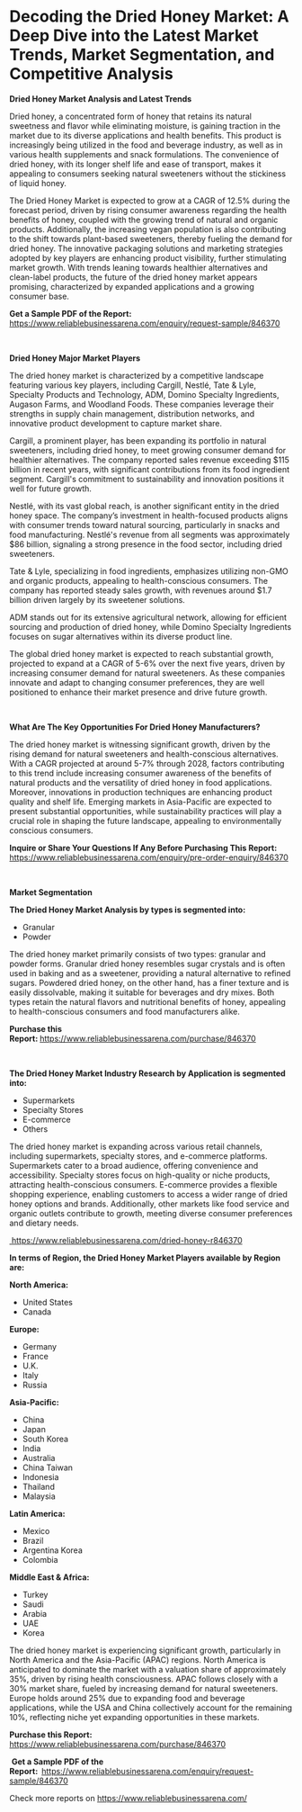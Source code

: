 <p><h1>Decoding the Dried Honey Market: A Deep Dive into the Latest Market Trends, Market Segmentation, and Competitive Analysis</h1></p><p><strong>Dried Honey Market Analysis and Latest Trends</strong></p>
<p><p>Dried honey, a concentrated form of honey that retains its natural sweetness and flavor while eliminating moisture, is gaining traction in the market due to its diverse applications and health benefits. This product is increasingly being utilized in the food and beverage industry, as well as in various health supplements and snack formulations. The convenience of dried honey, with its longer shelf life and ease of transport, makes it appealing to consumers seeking natural sweeteners without the stickiness of liquid honey.</p><p>The Dried Honey Market is expected to grow at a CAGR of 12.5% during the forecast period, driven by rising consumer awareness regarding the health benefits of honey, coupled with the growing trend of natural and organic products. Additionally, the increasing vegan population is also contributing to the shift towards plant-based sweeteners, thereby fueling the demand for dried honey. The innovative packaging solutions and marketing strategies adopted by key players are enhancing product visibility, further stimulating market growth. With trends leaning towards healthier alternatives and clean-label products, the future of the dried honey market appears promising, characterized by expanded applications and a growing consumer base.</p></p>
<p><strong>Get a Sample PDF of the Report:&nbsp;</strong> <a href="https://www.reliablebusinessarena.com/enquiry/request-sample/846370?utm_campaign=2984&utm_medium=2&utm_source=Github&utm_content=ia&utm_term=07042025&utm_id=dried-honey">https://www.reliablebusinessarena.com/enquiry/request-sample/846370</a></p>
<p>&nbsp;</p>
<p><strong>Dried Honey Major Market Players</strong></p>
<p><p>The dried honey market is characterized by a competitive landscape featuring various key players, including Cargill, Nestlé, Tate & Lyle, Specialty Products and Technology, ADM, Domino Specialty Ingredients, Augason Farms, and Woodland Foods. These companies leverage their strengths in supply chain management, distribution networks, and innovative product development to capture market share.</p><p>Cargill, a prominent player, has been expanding its portfolio in natural sweeteners, including dried honey, to meet growing consumer demand for healthier alternatives. The company reported sales revenue exceeding $115 billion in recent years, with significant contributions from its food ingredient segment. Cargill's commitment to sustainability and innovation positions it well for future growth.</p><p>Nestlé, with its vast global reach, is another significant entity in the dried honey space. The company’s investment in health-focused products aligns with consumer trends toward natural sourcing, particularly in snacks and food manufacturing. Nestlé's revenue from all segments was approximately $86 billion, signaling a strong presence in the food sector, including dried sweeteners.</p><p>Tate & Lyle, specializing in food ingredients, emphasizes utilizing non-GMO and organic products, appealing to health-conscious consumers. The company has reported steady sales growth, with revenues around $1.7 billion driven largely by its sweetener solutions.</p><p>ADM stands out for its extensive agricultural network, allowing for efficient sourcing and production of dried honey, while Domino Specialty Ingredients focuses on sugar alternatives within its diverse product line.</p><p>The global dried honey market is expected to reach substantial growth, projected to expand at a CAGR of 5-6% over the next five years, driven by increasing consumer demand for natural sweeteners. As these companies innovate and adapt to changing consumer preferences, they are well positioned to enhance their market presence and drive future growth.</p></p>
<p>&nbsp;</p>
<p><strong>What Are The Key Opportunities For Dried Honey Manufacturers?</strong></p>
<p><p>The dried honey market is witnessing significant growth, driven by the rising demand for natural sweeteners and health-conscious alternatives. With a CAGR projected at around 5-7% through 2028, factors contributing to this trend include increasing consumer awareness of the benefits of natural products and the versatility of dried honey in food applications. Moreover, innovations in production techniques are enhancing product quality and shelf life. Emerging markets in Asia-Pacific are expected to present substantial opportunities, while sustainability practices will play a crucial role in shaping the future landscape, appealing to environmentally conscious consumers.</p></p>
<p><strong>Inquire or Share Your Questions If Any Before Purchasing This Report:</strong> <a href="https://www.reliablebusinessarena.com/enquiry/pre-order-enquiry/846370?utm_campaign=2984&utm_medium=2&utm_source=Github&utm_content=ia&utm_term=07042025&utm_id=dried-honey">https://www.reliablebusinessarena.com/enquiry/pre-order-enquiry/846370</a></p>
<p>&nbsp;</p>
<p><strong>Market Segmentation</strong></p>
<p><strong>The Dried Honey Market Analysis by types is segmented into:</strong></p>
<p><ul><li>Granular</li><li>Powder</li></ul></p>
<p><p>The dried honey market primarily consists of two types: granular and powder forms. Granular dried honey resembles sugar crystals and is often used in baking and as a sweetener, providing a natural alternative to refined sugars. Powdered dried honey, on the other hand, has a finer texture and is easily dissolvable, making it suitable for beverages and dry mixes. Both types retain the natural flavors and nutritional benefits of honey, appealing to health-conscious consumers and food manufacturers alike.</p></p>
<p><strong>Purchase this Report:&nbsp;</strong><a href="https://www.reliablebusinessarena.com/purchase/846370?utm_campaign=2984&utm_medium=2&utm_source=Github&utm_content=ia&utm_term=07042025&utm_id=dried-honey">https://www.reliablebusinessarena.com/purchase/846370</a></p>
<p>&nbsp;</p>
<p><strong>The Dried Honey Market Industry Research by Application is segmented into:</strong></p>
<p><ul><li>Supermarkets</li><li>Specialty Stores</li><li>E-commerce</li><li>Others</li></ul></p>
<p><p>The dried honey market is expanding across various retail channels, including supermarkets, specialty stores, and e-commerce platforms. Supermarkets cater to a broad audience, offering convenience and accessibility. Specialty stores focus on high-quality or niche products, attracting health-conscious consumers. E-commerce provides a flexible shopping experience, enabling customers to access a wider range of dried honey options and brands. Additionally, other markets like food service and organic outlets contribute to growth, meeting diverse consumer preferences and dietary needs.</p></p>
<p><a href="https://www.reliablebusinessarena.com/dried-honey-r846370?utm_campaign=2984&utm_medium=2&utm_source=Github&utm_content=ia&utm_term=07042025&utm_id=dried-honey">&nbsp;https://www.reliablebusinessarena.com/dried-honey-r846370</a></p>
<p><strong>In terms of Region, the Dried Honey Market Players available by Region are:</strong></p>
<p>
    <p> <strong> North America: </strong>
        <ul>
            <li>United States</li>
            <li>Canada</li>
        </ul>
        </p> 
    <p> <strong> Europe: </strong>
        <ul>
            <li>Germany</li>
            <li>France</li>
            <li>U.K.</li>
            <li>Italy</li>
            <li>Russia</li>
        </ul>
        </p> 
    <p> <strong> Asia-Pacific: </strong>
        <ul>
            <li>China</li>
            <li>Japan</li>
            <li>South Korea</li>
            <li>India</li>
            <li>Australia</li>
            <li>China Taiwan</li>
            <li>Indonesia</li>
            <li>Thailand</li>
            <li>Malaysia</li>
        </ul>
        </p> 
    <p> <strong> Latin America: </strong>
        <ul>
            <li>Mexico</li>
            <li>Brazil</li>
            <li>Argentina Korea</li>
            <li>Colombia</li>
        </ul>
        </p> 
    <p> <strong> Middle East & Africa: </strong>
        <ul>
            <li>Turkey</li>
            <li>Saudi</li>
            <li>Arabia</li>
            <li>UAE</li>
            <li>Korea</li>
        </ul>
    </p>
    </p>
<p><p>The dried honey market is experiencing significant growth, particularly in North America and the Asia-Pacific (APAC) regions. North America is anticipated to dominate the market with a valuation share of approximately 35%, driven by rising health consciousness. APAC follows closely with a 30% market share, fueled by increasing demand for natural sweeteners. Europe holds around 25% due to expanding food and beverage applications, while the USA and China collectively account for the remaining 10%, reflecting niche yet expanding opportunities in these markets.</p></p>
<p><strong>Purchase this Report: </strong><a href="https://www.reliablebusinessarena.com/purchase/846370?utm_campaign=2984&utm_medium=2&utm_source=Github&utm_content=ia&utm_term=07042025&utm_id=dried-honey">https://www.reliablebusinessarena.com/purchase/846370</a></p>
<p>&nbsp;<strong>Get a Sample PDF of the Report:&nbsp;&nbsp;</strong><a href="https://www.reliablebusinessarena.com/enquiry/request-sample/846370?utm_campaign=2984&utm_medium=2&utm_source=Github&utm_content=ia&utm_term=07042025&utm_id=dried-honey">https://www.reliablebusinessarena.com/enquiry/request-sample/846370</a></p>
<p><strong></strong></p>
<p>Check more reports on <a href="https://www.reliablebusinessarena.com/?utm_campaign=2984&utm_medium=2&utm_source=Github&utm_content=ia&utm_term=07042025&utm_id=dried-honey">https://www.reliablebusinessarena.com/</a></p>